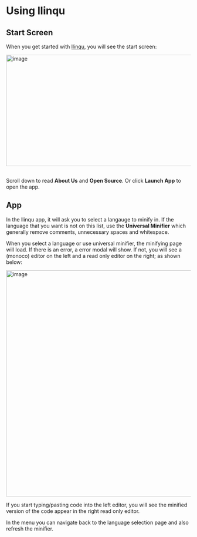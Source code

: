 # Using llinqu

## Start Screen

When you get started with [llinqu](https://llinqu.pages.dev), you will see the start screen:

<img width="709" height="303" alt="image" src="https://github.com/user-attachments/assets/887f593c-fa24-4a20-b415-326d65058a7c" /><br><br>

Scroll down to read **About Us** and **Open Source**. Or click **Launch App** to open the app.

## App

In the llinqu app, it will ask you to select a langauge to minify in. If the language that you want is not on this list, use the **Universal Minifier** which generally remove comments, unnecessary spaces and whitespace.

When you select a language or use universal minifier, the minifying page will load. If there is an error, a error modal will show. If not, you will see a (monoco) editor on the left and a read only editor on the right; as shown below:


<img width="1080" height="616" alt="image" src="https://github.com/user-attachments/assets/a630e6e9-5f43-4419-a8e6-fd81dda8faf9" />

If you start typing/pasting code into the left editor, you will see the minified version of the code appear in the right read only editor.

In the menu you can navigate back to the language selection page and also refresh the minifier.
